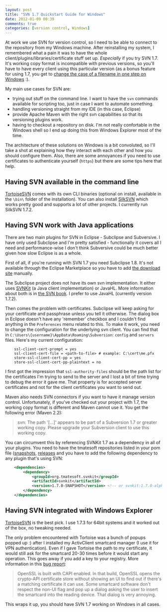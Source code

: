 ```yaml
---
layout: post
title: "SVN 1.7 Quickstart Guide for Windows"
date: 2012-01-09 00:39
comments: true
categories: [version control, Windows]
---
```


At work we use SVN for version control, so I need to be able to connect to the repository from my Windows machine. After reinstalling my system, I remembered what a pain it was to have the whole client/plugins/libraries/certificate stuff set up. *Especially* if you try SVN 1.7. It's working copy format is incompatible with previous versions, so you'll have to have every client using this particular version (as a bonus feature for using 1.7, you get to [change the case of a filename in one step on Windows](http://subversion.apache.org/faq.html#case-change) :). 

My main use cases for SVN are:

* trying out stuff on the command line. I want to have the `svn` commands available for scripting too, just in case I want to automate something.
* handling versioning straight from my IDE (in this case, Eclipse)
* provide Apache Maven with the right svn capabilities so that its versioning plugins work.
* having to checkout a repository on disk. I'm not really confortable in the Windows shell so I end up doing this from Windows Explorer most of the time.

The architecture of these solutions on Windows is a bit convoluted, so I'll take a shot at explaining how they interact with each other and how you should configure them. Also, there are some annoyances if you need to use certificates to authenticate yourself (`https`) but there are some tips here that help.

## Having SVN available in the command line ##

[TortoiseSVN](http://tortoisesvn.net/ "TortoiseSVN") comes with its own CLI binaries (optional on install, available in the `\bin\` folder of the installation). You can also install [SilkSVN](http://www.sliksvn.com/en/download "SilkSVN") which works pretty good and supports a lot of other projects. I currently run SilkSVN 1.7.2.

## Having SVN work with Java applications ##

There are two main plugins for SVN in Eclipse - Subclipse and Subversive. I have only used Subclipse and I'm pretty satisfied - functionally it covers all I need and performance-wise I don't think Subversive could be much better given how slow Eclipse is as a whole.

First of all, if you're running with SVN 1.7 you need Subclipse 1.8. It's not available through the Eclipse Marketplace so you have to add [the download site](http://subclipse.tigris.org/update_1.8.x "Subclipse download site") manually.

The Subclipse project does not have its own svn implementation. It either uses [SVNKit](http://en.wikipedia.org/wiki/SVNKit "SVNKit") (a Java client implementation) or JavaHL. More information about both is in [the SVN book](http://svnbook.red-bean.com/en/1.7/svn.developer.usingapi.html "JavaHL vs SVNKit"). I prefer to use JavaHL (currently version 1.7.2).

Then comes the problem with certificates. Subclipse will keep asking for your certificate and passphrase unless you tell it otherwise. The dialog box in Eclipse doesn't have any 'remember' checkbox and I couldn't find anything in the `Preferences` menu related to this. To make it work, you need to change the configuration for the underlying svn client. You can find that in `C:\Users\{username}\AppData\Roaming\Subversion`: `config` and `servers` files. Here's my current configuration:

```
    ssl-client-cert-prompt = yes
    ssl-client-cert-file = <path-to-file> # example: C:\cert\me.pfx
    store-ssl-client-cert-pp = yes
    store-ssl-client-cert-pp-plaintext = no
```

I first got the impression that `ssl-authority-files` should be the path list for the certificates I'm trying to send to the server and I lost a bit of time trying to debug the error it gave me. That property is for accepted server certificates and not for the client certificates you want to send out.

Maven also needs SVN connectors if you want to have it manage version control. Unfortunately, if you've checked out your project with 1.7, the working copy format is different and Maven cannot use it. You get the following error (Maven 2.2):

> svn: The path '[...]' appears to be part of a Subversion 1.7 or greater working copy. Please upgrade your Subversion client to use this working copy.

You can circumvent this by referencing SVNKit 1.7 as a dependency in all of your plugins. You need to have the tmatesoft repositories listed in your pom file ([snapshots](http://maven.tmatesoft.com/content/repositories/snapshots/ "tmatesoft snapshot repository"), [releases](http://maven.tmatesoft.com/content/repositories/releases/ "tmatesoft release repository") and you have to add the following dependency to any plugin that's using SVN:

``` xml
    <dependencies>
        <dependency>
            <groupId>org.tmatesoft.svnkit</groupId>
            <artifactId>svnkit</artifactId>
            <version>1.7.0-SNAPSHOT</version> <!-- or svnkit:1.7.0-alpha1 -->
        </dependency>
    </dependencies>
```

## Having SVN integrated with Windows Explorer ##

[TortoiseSVN](http://tortoisesvn.net/ "TortoiseSVN") is the best pick. I use 1.7.3 for 64bit systems and it worked out of the box, no tweaking needed. 

The only problem encountered with Tortoise was a bunch of popups popped up :) after I installed my ActivClient smartcard manager (I use it for VPN authentication). Even if I gave Tortoise the path to my certificate, it would still ask for the smartcard 20-30 times before it would start any operation. This goes away if you add a key to your registry. More information in this [bug report](http://code.google.com/p/tortoisesvn/issues/detail?id=119 "Tortoise SVN Issue 119"):

> OpenSSL is built with CAPI enabled. In that build, OpenSSL opens the crypto-API certificate store without showing an UI to find out if there's a matching certificate it can use.
> Some smartcard software don't respect the non-UI flag and pop up a dialog asking the user to insert the smartcard into the reading device. That dialog is very annoying.

This wraps it up, you should have SVN 1.7 working on Windows in all cases.
